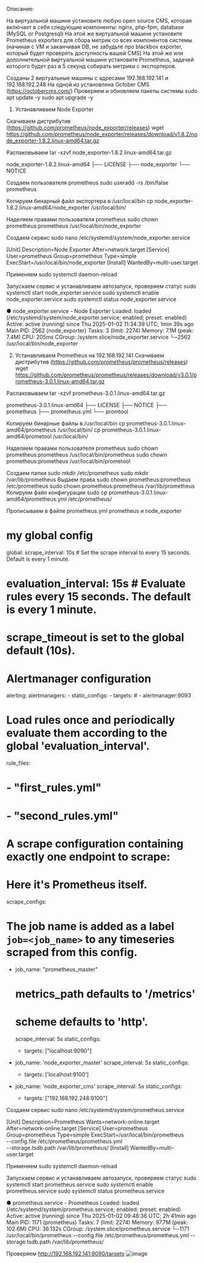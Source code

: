 Описание:

На виртуальной машине установите любую open source CMS, которая включает в себя следующие компоненты: nginx, php-fpm, database (MySQL or Postgresql)
На этой же виртуальной машине установите Prometheus exporters для сбора метрик со всех компонентов системы (начиная с VM и заканчивая DB, не забудьте про blackbox exporter, который будет проверять доступность вашей CMS)
На этой же или дополнительной виртуальной машине установите Prometheus, задачей которого будет раз в 5 секунд собирать метрики с экспортеров.

Созданы 2 виртуальные машины с адресами 192.168.192.141 и 192.168.192.248
На одной из установлена October CMS (https://octobercms.com/)
Проверяем и обновляем пакеты системы
  sudo apt update -y
  sudo apt upgrade -y

1. Устанавливаем Node Exporter

Скачиваем дистрибутив (https://github.com/prometheus/node_exporter/releases)
wget https://github.com/prometheus/node_exporter/releases/download/v1.8.2/node_exporter-1.8.2.linux-amd64.tar.gz
        
Распаковываем
tar -xzvf node_exporter-1.8.2.linux-amd64.tar.gz

node_exporter-1.8.2.linux-amd64
├── LICENSE
├── node_exporter
└── NOTICE

Создаем пользователя prometheus
sudo useradd -rs /bin/false prometheus

Копируем бинарный файл экспортера в /usr/local/bin
cp node_exporter-1.8.2.linux-amd64/node_exporter /usr/local/bin/

Наделяем правами пользователя prometheus
sudo chown prometheus:prometheus /usr/local/bin/node_exporter

Создаем сервис
sudo nano /etc/systemd/system/node_exporter.service

[Unit]
Description=Node Exporter
After=network.target
[Service]
User=prometheus
Group=prometheus
Type=simple
ExecStart=/usr/local/bin/node_exporter
[Install]
WantedBy=multi-user.target

Применяем
sudo systemctl daemon-reload

Запускаем сервис и устанавливаем автозапуск, проверяем статус
sudo systemctl start node_exporter.service
sudo systemctl enable node_exporter.service
sudo systemctl status node_exporter.service

● node_exporter.service - Node Exporter
     Loaded: loaded (/etc/systemd/system/node_exporter.service; enabled; preset: enabled)
     Active: active (running) since Thu 2025-01-02 11:34:39 UTC; 1min 39s ago
   Main PID: 2562 (node_exporter)
      Tasks: 3 (limit: 2274)
     Memory: 7.1M (peak: 7.4M)
        CPU: 205ms
     CGroup: /system.slice/node_exporter.service
             └─2562 /usr/local/bin/node_exporter

2. Устанавливаем Prometheus на 192.168.192.141
Скачиваем дистрибутив (https://github.com/prometheus/prometheus/releases)
wget https://github.com/prometheus/prometheus/releases/download/v3.0.1/prometheus-3.0.1.linux-amd64.tar.gz
        
Распаковываем
tar -xzvf prometheus-3.0.1.linux-amd64.tar.gz

prometheus-3.0.1.linux-amd64
├── LICENSE
├── NOTICE
├── prometheus
├── prometheus.yml
└── promtool

Копируем бинарные файлы в /usr/local/bin
cp prometheus-3.0.1.linux-amd64/prometheus /usr/local/bin/
cp prometheus-3.0.1.linux-amd64/prometool /usr/local/bin/

Наделяем правами пользователя prometheus
sudo chown prometheus:prometheus /usr/local/bin/prometheus
sudo chown prometheus:prometheus /usr/local/bin/prometool

Создаем папки
sudo mkdir /etc/prometheus
sudo mkdir /var/lib/prometheus
Выдаем права
sudo chown prometheus:prometheus /etc/prometheus
sudo chown prometheus:prometheus /var/lib/prometheus
Копируем файл конфигурации
sudo cp prometheus-3.0.1.linux-amd64/prometheus.yml /etc/prometheus/

Прописываем в файле prometheus.yml
prometheus и node_exporter

# my global config
global:
  scrape_interval: 10s # Set the scrape interval to every 15 seconds. Default is every 1 minute.
  # evaluation_interval: 15s # Evaluate rules every 15 seconds. The default is every 1 minute.
  # scrape_timeout is set to the global default (10s).

# Alertmanager configuration
alerting:
  alertmanagers:
    - static_configs:
        - targets:
          # - alertmanager:9093

# Load rules once and periodically evaluate them according to the global 'evaluation_interval'.
rule_files:
  # - "first_rules.yml"
  # - "second_rules.yml"

# A scrape configuration containing exactly one endpoint to scrape:
# Here it's Prometheus itself.
scrape_configs:
  # The job name is added as a label `job=<job_name>` to any timeseries scraped from this config.
  - job_name: "prometheus_master"

    # metrics_path defaults to '/metrics'
    # scheme defaults to 'http'.
    scrape_interval: 5s
    static_configs:
     - targets: ["localhost:9090"]

  - job_name: 'node_exporter_master'
    scrape_interval: 5s
    static_configs:
     - targets: ['localhost:9100']

  - job_name: 'node_exporter_cms'
    scrape_interval: 5s
    static_configs:
     - targets: ["192.168.192.248:9100"]


Создаем сервис
sudo nano /etc/systemd/system/prometheus.service

[Unit]
Description=Prometheus
Wants=network-online.target
After=network-online.target
[Service]
User=prometheus
Group=prometheus
Type=simple
ExecStart=/usr/local/bin/prometheus \
--config.file /etc/prometheus/prometheus.yml \
--storage.tsdb.path /var/lib/prometheus/
[Install]
WantedBy=multi-user.target

Применяем
sudo systemctl daemon-reload

Запускаем сервис и устанавливаем автозапуск, проверяем статус
sudo systemctl start prometheus.service
sudo systemctl enable prometheus.service
sudo systemctl status prometheus.service

● prometheus.service - Prometheus
     Loaded: loaded (/etc/systemd/system/prometheus.service; enabled; preset: enabled)
     Active: active (running) since Thu 2025-01-02 09:48:36 UTC; 2h 41min ago
   Main PID: 1171 (prometheus)
      Tasks: 7 (limit: 2274)
     Memory: 97.7M (peak: 102.6M)
        CPU: 36.132s
     CGroup: /system.slice/prometheus.service
             └─1171 /usr/local/bin/prometheus --config.file /etc/prometheus/prometheus.yml --storage.tsdb.path /var/lib/prometheus/

Проверяем http://192.168.192.141:9090/targets
![image](https://github.com/user-attachments/assets/2ef3231d-ac11-4b60-83f8-9d997fc9c465)

